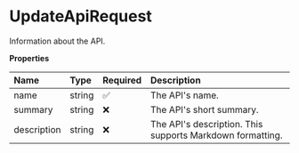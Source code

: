 # UpdateApiRequest

Information about the API.

**Properties**

| Name        | Type   | Required | Description                                               |
| :---------- | :----- | :------- | :-------------------------------------------------------- |
| name        | string | ✅       | The API's name.                                           |
| summary     | string | ❌       | The API's short summary.                                  |
| description | string | ❌       | The API's description. This supports Markdown formatting. |

<!-- This file was generated by liblab | https://liblab.com/ -->

